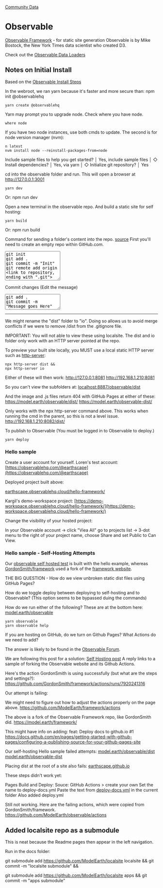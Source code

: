 [Community Data](/community-data/) 

# Observable

[Observable Framework](https://observablehq.com/framework/) - for static site generation
Observable is by Mike Bostock, the New York Times data scientist who created D3.

Check out the [Observable Data Loaders](https://observablehq.com/framework/loaders)


## Notes on Initial Install

Based on the [Observable Install Steps](https://observablehq.com/framework/getting-started#3.-publish)

In the webroot, we ran yarn because it's faster and more secure than: npm init @observablehq

	yarn create @observablehq

Yarn may prompt you to upgrade node. Check where you have node.

	where node

If you have two node instances, use both cmds to update. The second is for node version manager (nvm):

	n latest
	nvm install node --reinstall-packages-from=node


Include sample files to help you get started?
│  Yes, include sample files
│
◇  Install dependencies?
│  Yes, via yarn
│
◇  Initialize git repository?
│  Yes

cd into the observable folder and run. This will open a browser at http://127.0.0.1:3001

	yarn dev

Or: npm run dev

Open a new terminal in the observable repo.
And build a static site for self hosting:

	yarn build

Or: npm run build


Command for sending a folder's content into the repo. [source](https://medium.com/@colleen85052/populate-github-repo-with-existing-folder-from-command-line-18fc67fb804d)
First you'll need to create an empty repo within GitHub.com.

<textarea class="codetext" rows="6">
git init
git add .
git commit -m "Init"
git remote add origin <link to repository, ending with ".git">
git remote -v
git push --set-upstream origin main
</textarea>

Commit changes (Edit the message)

<textarea class="codetext" rows="3">
git add .
git commit -m "Message goes Here"
git push
</textarea>

---

We might rename the "dist" folder to "io".
Doing so allows us to avoid merge conflicts if we were to remove /dist from the .gitignore file.

IMPORTANT:
You will not able to view these using localsite.
The dist and io folder only work with an HTTP server pointed at the repo.

To preview your built site locally, 
you MUST use a local static HTTP server such as [http-server](https://github.com/http-party/http-server):

	npx http-server dist &&
	npx http-server io

Either of these will then work:
http://127.0.0.1:8081
http://192.168.1.210:8081

So you can't view the subfolders at:
[localhost:8887/observable/dist](http://localhost:8887/observable/dist/)

And the image and .js files return 404 with GitHub Pages at either of these:
https://model.earth/observable/dist/
https://model.earth/observable-dist/


Only works with the npx http-server command above.
This works when running the cmd in the parent, so this is not a level issue.
http://192.168.1.210:8082/dist/


To publish to Observable (You must be logged in to Observable to deploy.)

	yarn deploy



### Hello sample

Create a user account for yourself. Loren's test account:
[https://observablehq.com/@earthscape](https://observablehq.com/@earthscape)

Deployed project built above:

[earthscape.observablehq.cloud/hello-framework/](https://earthscape.observablehq.cloud/hello-framework/)

Kargil's demo-workspace project:
[https://demo-workspace.observablehq.cloud/hello-framework/](https://demo-workspace.observablehq.cloud/hello-framework/)

<!-- No Public notebooks, these probably require a paid account
[https://observablehq.com/@demo-workspace](https://observablehq.com/@demo-workspace)
-->

Change the visibility of your hosted project:

In your Observable account -> click "Viea All" go to projects list -> 3-dot menu to the right of your project name, choose Share and set Public to Can View.


### Hello sample - Self-Hosting Attempts

Our [observable self hosted test](https://github.com/ModelEarth/observable/) is built with the hello example, whereas [GordonSmith/framework](https://github.com/GordonSmith/framework) used a fork of the [framework website](https://github.com/observablehq/framework).


THE BIG QUESTION - How do we view unbroken static dist files using GitHub Pages?

How do we toggle deploy between deploying to self-hosting and to Observable? (This option seems to be bypassed duing the commands)

How do we run either of the following?
These are at the bottom here: [model.earth/observable](https://model.earth/observable/)

	yarn observable
	yarn observable help

If you are hosting on GitHub, do we turn on Github Pages?
What Actions do we need to add?

The answer is likely to be found in the [Observable Forum](https://talk.observablehq.com/).

We are following this post for a solution:
[Self Hosting post](https://talk.observablehq.com/t/announcing-observable-2-0/8744/8)
A reply links to a sample of forking the Observable website and its Github Actions.

Here's the action GordonSmith is using successfully (but what are the steps and settings?):
https://github.com/GordonSmith/framework/actions/runs/7920241316


Our attempt is failing:

We might need to figure out how to adjust the actions properly on the page above.
https://github.com/ModelEarth/framework/actions

The above is a fork of the Observable Framework repo, like GordonSmith did.
https://model.earth/framework/

This might have info on adding: feat: Deploy docs to github.io #1
https://docs.github.com/en/pages/getting-started-with-github-pages/configuring-a-publishing-source-for-your-github-pages-site


Our self-hosting  Hello sample failed attempts:
[model.earth/observable/dist](https://model.earth/observable/dist/)
[model.earth/observable-dist](https://model.earth/observable-dist/)

Placing dist at the root of a site also fails:
[earthscape.github.io](https://earthscape.github.io/)

These steps didn't work yet:

Pages
Build and Deploy: Souce: GitHub Actions > create your own
Set the name to deploy-docs.yml 
Paste the text from [deploy-docs.yml](deploy-docs.yml) in the current folder
Also added deploy.yml

Still not working. Here are the failing actions, which were copied from GordonSmith/framework.
https://github.com/ModelEarth/observable/actions

<!--
New Workflow > Set up a workflow yourself
Copy
Deploy framework content to Pages
-->


## Added localsite repo as a submodule

This is neat because the Readme pages then appear in the left navigation.

Run in the docs folder: <!-- Or you can append "docs/" and run in repo's root. -->

git submodule add https://github.com/ModelEarth/localsite localsite && 
git commit -m "localsite submodule" && 

git submodule add https://github.com/ModelEarth/localsite apps && 
git commit -m "apps submodule"
